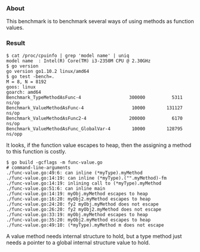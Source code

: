 
### About

This benchmark is to benchmark several ways of using methods as function values.

### Result

```
$ cat /proc/cpuinfo | grep 'model name' | uniq
model name	: Intel(R) Core(TM) i3-2350M CPU @ 2.30GHz
$ go version
go version go1.10.2 linux/amd64
$ go test -bench=.
M = 8, N = 8192
goos: linux
goarch: amd64
Benchmark_TypeMethodAsFunc-4              	  300000	      5311 ns/op
Benchmark_ValueMethodAsFunc-4             	   10000	    131127 ns/op
Benchmark_ValueMethodAsFunc2-4            	  200000	      6170 ns/op
Benchmark_ValueMethodAsFunc_GlobalVar-4   	   10000	    128795 ns/opp
```

It looks, if the function value escapes to heap,
then the assigning a method to this function is costly.

```
$ go build -gcflags -m func-value.go 
# command-line-arguments
./func-value.go:49:6: can inline (*myType).myMethod
./func-value.go:14:19: can inline (*myType).("".myMethod)-fm
./func-value.go:14:19: inlining call to (*myType).myMethod
./func-value.go:51:6: can inline main
./func-value.go:14:19: myObj.myMethod escapes to heap
./func-value.go:16:20: myObj2.myMethod escapes to heap
./func-value.go:24:20: fy2 myObj.myMethod does not escape
./func-value.go:26:20: fy2 myObj2.myMethod does not escape
./func-value.go:33:19: myObj.myMethod escapes to heap
./func-value.go:35:20: myObj2.myMethod escapes to heap
./func-value.go:49:10: (*myType).myMethod m does not escape
```

A value method needs internal structure to hold,
but a type method just needs a pointer to a global internal structure value to hold.


